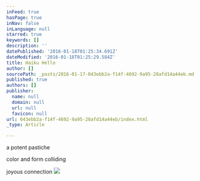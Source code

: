 ```yaml
---
inFeed: true
hasPage: true
inNav: false
inLanguage: null
starred: true
keywords: []
description: ''
datePublished: '2016-01-18T01:25:34.691Z'
dateModified: '2016-01-18T01:25:29.584Z'
title: Haiku Hello
author: []
sourcePath: _posts/2016-01-17-043ebb2a-f14f-4692-9a95-28afd14a44eb.md
published: true
authors: []
publisher:
  name: null
  domain: null
  url: null
  favicon: null
url: 043ebb2a-f14f-4692-9a95-28afd14a44eb/index.html
_type: Article

---
```

a potent pastiche

color and form colliding

joyous connection
![](https://the-grid-user-content.s3-us-west-2.amazonaws.com/ee5131fa-c565-4d08-bd00-ce2d33ac2da4.jpg)